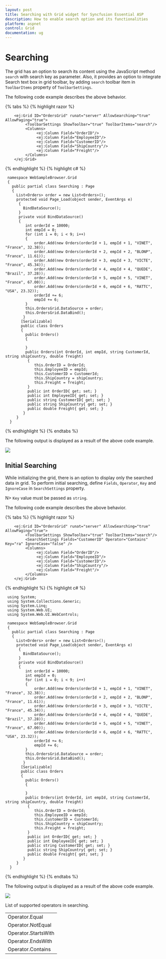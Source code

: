 ```yaml
---
layout: post
title: Searching with Grid widget for Syncfusion Essential ASP
description: How to enable search option and its functionalities
platform: aspnet
control: Grid
documentation: ug
--- 
```

# Searching

The grid has an option to search its content using the JavaScript method `search` with search key as parameter. Also, it provides an option to integrate Search text box in grid toolbar, by adding `search` toolbar item in `ToolbarItems` property of `ToolbarSettings`.

The following code example describes the above behavior.

{% tabs %} 
{% highlight razor %}

        <ej:Grid ID="OrdersGrid" runat="server" AllowSearching="true" AllowPaging="true"> 
             <ToolbarSettings ShowToolbar="true" ToolbarItems="search"/>
             <Columns>                
                  <ej:Column Field="OrderID"/>
                  <ej:Column Field="EmployeeID"/>
                  <ej:Column Field="CustomerID"/>                
                  <ej:Column Field="ShipCountry"/>
                  <ej:Column Field="Freight"/>
             </Columns>
        </ej:Grid>
{% endhighlight  %}
{% highlight c# %}

     namespace WebSampleBrowser.Grid
     {
       public partial class Searching : Page
       {
         List<Orders> order = new List<Orders>();
         protected void Page_Load(object sender, EventArgs e)
          {
            BindDataSource();
          }
          private void BindDataSource()
          {
             int orderId = 10000;
             int empId = 0;
             for (int i = 0; i < 9; i++)
             {
                 order.Add(new Orders(orderId + 1, empId + 1, "VINET", "France", 32.38));
                 order.Add(new Orders(orderId + 2, empId + 2, "BLONP", "France", 11.61));
                 order.Add(new Orders(orderId + 3, empId + 3, "VICTE", "France", 45.34));
                 order.Add(new Orders(orderId + 4, empId + 4, "QUEDE", "Brazil", 37.28));
                 order.Add(new Orders(orderId + 5, empId + 5, "VINET", "France", 67.00));
                 order.Add(new Orders(orderId + 6, empId + 6, "RATTC", "USA", 23.32));
                 orderId += 6;
                 empId += 6;
             }
             this.OrdersGrid.DataSource = order;
             this.OrdersGrid.DataBind();
            }
           [Serializable]
           public class Orders
           {
             public Orders()
             { 
            
             }
             public Orders(int OrderId, int empId, string CustomerId, string shipCountry, double freight)
              {
                 this.OrderID = OrderId;
                 this.EmployeeID = empId;
                 this.CustomerID = CustomerId;
                 this.ShipCountry = shipCountry;
                 this.Freight = freight;
              }
              public int OrderID{ get; set; }
              public int EmployeeID{ get; set; }
              public string CustomerID{ get; set; }
              public string ShipCountry{ get; set; }
              public double Freight{ get; set; }
            }
         }
      }
{% endhighlight  %}
{% endtabs %}

The following output is displayed as a result of the above code example.

![](searching_images/searching_img1.png)


## Initial Searching

While initializing the grid, there is an option to display only the searched data in grid. To perform initial searching, define `Fields`, `Operator`, `Key` and `IgnoreCase` in `SearchSettings` property.

 N> `Key` value must be passed as `string`.

The following code example describes the above behavior.

{% tabs %} 
{% highlight razor %}

        <ej:Grid ID="OrdersGrid" runat="server" AllowSearching="true" AllowPaging="true"> 
             <ToolbarSettings ShowToolbar="true" ToolbarItems="search"/>
             <SearchSettings Fields="CustomerID" Operator="Contains" Key="ra" IgnoreCase="false" />
             <Columns>                
                  <ej:Column Field="OrderID"/>
                  <ej:Column Field="EmployeeID"/>
                  <ej:Column Field="CustomerID"/>                
                  <ej:Column Field="ShipCountry"/>
                  <ej:Column Field="Freight"/>
             </Columns>
        </ej:Grid>
{% endhighlight  %}
{% highlight c# %}
		
     using System; 
     using System.Collections.Generic;  
     using System.Linq;
     using System.Web.UI;
     using System.Web.UI.WebControls;

     namespace WebSampleBrowser.Grid
     {
       public partial class Searching : Page
       {
         List<Orders> order = new List<Orders>();
         protected void Page_Load(object sender, EventArgs e)
          {
            BindDataSource();
          }
          private void BindDataSource()
          {
             int orderId = 10000;
             int empId = 0;
             for (int i = 0; i < 9; i++)
             {
                 order.Add(new Orders(orderId + 1, empId + 1, "VINET", "France", 32.38));
                 order.Add(new Orders(orderId + 2, empId + 2, "BLONP", "France", 11.61));
                 order.Add(new Orders(orderId + 3, empId + 3, "VICTE", "France", 45.34));
                 order.Add(new Orders(orderId + 4, empId + 4, "QUEDE", "Brazil", 37.28));
                 order.Add(new Orders(orderId + 5, empId + 5, "VINET", "France", 67.00));
                 order.Add(new Orders(orderId + 6, empId + 6, "RATTC", "USA", 23.32));
                 orderId += 6;
                 empId += 6;
             }
             this.OrdersGrid.DataSource = order;
             this.OrdersGrid.DataBind();
            }
           [Serializable]
           public class Orders
           {
             public Orders()
             { 
            
             }
             public Orders(int OrderId, int empId, string CustomerId, string shipCountry, double freight)
              {
                 this.OrderID = OrderId;
                 this.EmployeeID = empId;
                 this.CustomerID = CustomerId;
                 this.ShipCountry = shipCountry;
                 this.Freight = freight;
              }
              public int OrderID{ get; set; }
              public int EmployeeID{ get; set; }
              public string CustomerID{ get; set; }
              public string ShipCountry{ get; set; }
              public double Freight{ get; set; }
            }
         }
      }
{% endhighlight  %}
{% endtabs %}

The following output is displayed as a result of the above code example.

![](searching_images/searching_img2.png)


List of supported operators in searching.

<table>
 <tr>
<td>
Operator.Equal</td></tr>
<tr>
<td>
Operator.NotEqual</td></tr>
<tr>
<td>
Operator.StartsWith</td></tr>
<tr>
<td>
Operator.EndsWith</td></tr>
<tr>
<td>
Operator.Contains</td></tr>
</table>
